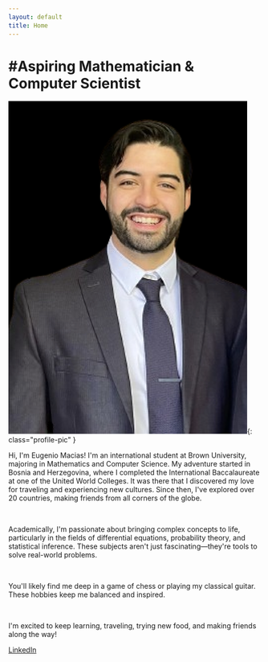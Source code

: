 ```yaml
---
layout: default
title: Home
---
```


# #Aspiring Mathematician & Computer Scientist
![Profile Picture](/assets/images/gportfolio_profile_picture.png){: class="profile-pic" }
<br>
<p class="animated-text">Hi, I'm Eugenio Macias! I'm an international student at Brown University, majoring in Mathematics and Computer Science. My adventure started in Bosnia and Herzegovina, where I completed the International Baccalaureate at one of the United World Colleges. It was there that I discovered my love for traveling and experiencing new cultures. Since then, I've explored over 20 countries, making friends from all corners of the globe.</p>
<br>

<p class="animated-text">Academically, I'm passionate about bringing complex concepts to life, particularly in the fields of differential equations, probability theory, and statistical inference. These subjects aren't just fascinating—they're tools to solve real-world problems.</p>
<br>

<p class="animated-text">You'll likely find me deep in a game of chess or playing my classical guitar. These hobbies keep me balanced and inspired.</p>
<br>

<p class="animated-text">I'm excited to keep learning, traveling, trying new food, and making friends along the way!</p>

[LinkedIn](https://www.linkedin.com/in/eugenio-macias/)
